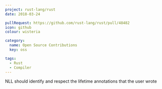 ```yaml
---
project: rust-lang/rust
date: 2018-03-24

pullRequest: https://github.com/rust-lang/rust/pull/48482
icon: github
colour: wisteria

category:
  name: Open Source Contributions
  key: oss

tags:
  - Rust
  - Compiler
---
```

NLL should identify and respect the lifetime annotations that the user wrote
